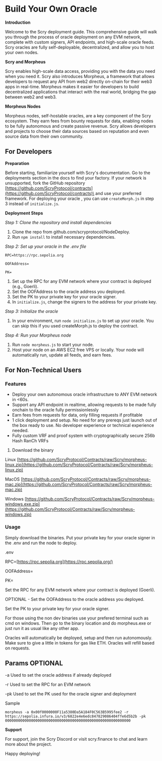 # Build Your Own Oracle

**Introduction**

Welcome to the Scry deployment guide. This comprehensive guide will walk you through the process of oracle deployment on any EVM network, complete with custom signers, API endpoints, and high-scale oracle feeds. Scry oracles are fully self-deployable, decentralized, and allow you to host your own nodes.

**Scry and Morpheus**

Scry enables high-scale data access, providing you with the data you need when you need it. Scry also introduces Morpheus, a framework that allows developers to request any API from web2 directly on-chain for their web3 apps in real-time. Morpheus makes it easier for developers to build decentralized applications that interact with the real world, bridging the gap between web2 and web3.

**Morpheus Nodes**

Morpheus nodes, self-hostable oracles, are a key component of the Scry ecosystem. They earn fees from bounty requests for data, enabling nodes to be fully autonomous and create passive revenue. Scry allows developers and projects to choose their data sources based on reputation and even source data from their own community.

## For Developers

**Preparation**

Before starting, familiarize yourself with Scry's documentation. Go to the deployments section in the docs to find your factory. If your network is unsupported, fork the GitHub repository\
[https://github.com/ScryProtocol/contracts](https://github.com/ScryProtocol/contracts)\
&#x20;and use your preferred framework. For deploying your oracle  , you can use `createMorph.js` in step 3 instead of `initialize.js`.

**Deployment Steps**

_Step 1: Clone the repository and install dependencies_

1. Clone the repo from github.com/scryprotocol/NodeDeploy.
2. Run `npm install` to install necessary dependencies.

_Step 2: Set up your oracle in the .env file_

`RPC=https://rpc.sepolia.org`

`OOFAddress=`

`PK=`

1. Set up the RPC for any EVM network where your contract is deployed (e.g., Goerli).
2. Set the OOFAddress to the oracle address you deployed.
3. Set the PK to your private key for your oracle signer.
4. In `initialize.js`, change the signers to the address for your private key.

_Step 3: Initialize the oracle_

1. In your environment, run `node initialize.js` to set up your oracle. You can skip this if you used createMorph.js to deploy the contract.

_Step 4: Run your Morpheus node_

1. Run `node morpheus.js` to start your node.
2. Host your node on an AWS EC2 free VPS or locally. Your node will automatically run, update all feeds, and earn fees.

## For Non-Technical Users

### Features

* Deploy your own autonomous oracle infrastructure to ANY EVM network in <60s.
* Support any API endpoint in realtime, allowing requests to be made fully onchain to the oracle fully permissionlessly
* Earn fees from requests for data, only filling requests if profitable
* 1 click deployment and setup. No need for any prereqs just launch out of the box ready to use. No developer experience or technical experience needed.
* Fully custom VRF and proof system with cryptographically secure 256b Hash RanCh VRFs

1. Download the binary

Linux [https://github.com/ScryProtocol/Contracts/raw/Scry/morpheus-linux.zip](https://github.com/ScryProtocol/Contracts/raw/Scry/morpheus-linux.zip)

MacOS [https://github.com/ScryProtocol/Contracts/raw/Scry/morpheus-mac.zip](https://github.com/ScryProtocol/Contracts/raw/Scry/morpheus-mac.zip)

Windows [https://github.com/ScryProtocol/Contracts/raw/Scry/morpheus-windows.exe.zip](https://github.com/ScryProtocol/Contracts/raw/Scry/morpheus-windows.zip)

### Usage

Simply download the binaries. Put your private key for your oracle signer in the .env and run the node to deploy.

.env

RPC=[https://rpc.sepolia.org](https://rpc.sepolia.org/)

OOFAddress=

PK=

Set the RPC for any EVM network where your contract is deployed (Goerli).&#x20;

OPTIONAL - Set the OOFAddress to the oracle address you deployed.

Set the PK to your private key for your oracle signer.

For those using the non dev binaries use your prefered terminal such as cmd on windows. Then go to the binary location and do morpheus.exe or just run it as usual like any other app.

Oracles will automatically be deployed, setup and then run autonomously. Make sure to give a little in tokens for gas like ETH. Oracles will refill based on requests.

## Params OPTIONAL

\-a Used to set the oracle address if already deployed&#x20;

\-r Used to set the RPC for an EVM network&#x20;

\-pk Used to set the PK used for the oracle signer and deployment

Sample

`morpheus -a 0x00f0000000F11a5380Da5A184F0C563B5995fee2 -r https://sepolia.infura.io/v3/6822e4e6edc847829086404ffe6d5b2b -pk 0000000000000000000000000000000000000000000000000000000000`

**Support**

For support, join the Scry Discord or visit scry.finance to chat and learn more about the project.

Happy deploying!
